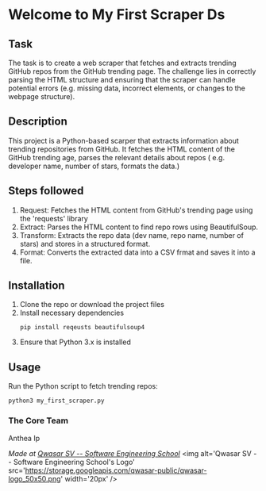 # Welcome to My First Scraper Ds


## Task
The task is to create a web scraper that fetches and extracts trending GitHub 
repos from the GitHub trending page. The challenge lies in correctly parsing 
the HTML structure and ensuring that the scraper can handle potential errors 
(e.g. missing data, incorrect elements, or changes to the webpage structure).

## Description
This project is a Python-based scarper that extracts information about trending 
repositories from GitHub. It fetches the HTML content of the GitHub trending
age, parses the relevant details about repos ( e.g. developer name, number of 
stars, formats the data.)

## Steps followed
1. Request: Fetches the HTML content from GitHub's trending page using the 'requests' library
2. Extract: Parses the HTML content to find repo rows using BeautifulSoup.
3. Transform: Extracts the repo data (dev name, repo name, number of stars) and stores in a structured format.
4. Format: Converts the extracted data into a CSV frmat and saves it into a file.

## Installation
1. Clone the repo or download the project files
2. Install necessary dependencies
    ``` 
    pip install reqeusts beautifulsoup4
    ```
3. Ensure that Python 3.x is installed




## Usage
Run the Python script to fetch trending repos:
```
python3 my_first_scraper.py 
```

### The Core Team
Anthea Ip

<span><i>Made at <a href='https://qwasar.io'>Qwasar SV -- Software Engineering School</a></i></span>
<span><img alt='Qwasar SV -- Software Engineering School's Logo' src='https://storage.googleapis.com/qwasar-public/qwasar-logo_50x50.png' width='20px' /></span>
